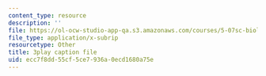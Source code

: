 ```yaml
---
content_type: resource
description: ''
file: https://ol-ocw-studio-app-qa.s3.amazonaws.com/courses/5-07sc-biological-chemistry-i-fall-2013/ecc7f8dd55cf5ce7936a0ecd1680a75e_jHrd43uWD-E.vtt
file_type: application/x-subrip
resourcetype: Other
title: 3play caption file
uid: ecc7f8dd-55cf-5ce7-936a-0ecd1680a75e
---
```

